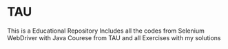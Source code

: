 # TAU
 This is a Educational Repository Includes all the codes from Selenium WebDriver with Java Courese from TAU and all Exercises with my solutions
